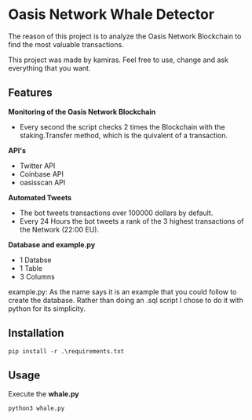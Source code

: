# Oasis Network Whale Detector

The reason of this project is to analyze the Oasis Network Blockchain to find the most valuable transactions.

This project was made by kamiras. Feel free to use, change and ask everything that you want.

## Features

**Monitoring of the Oasis Network Blockchain**

- Every second the script checks 2 times the Blockchain with the staking.Transfer method, which is the quivalent of a transaction.

**API's**

- Twitter API
- Coinbase API
- oasisscan API

**Automated Tweets**

- The bot tweets transactions over 100000 dollars by default.
- Every 24 Hours the bot tweets a rank of the 3 highest transactions of the Network (22:00 EU).

**Database and example.py**

- 1 Databse
- 1 Table
- 3 Columns

example.py: As the name says it is an example that you could follow to create the database. Rather than doing an .sql script I chose to do it with python for its simplicity.

## Installation

```
pip install -r .\requirements.txt
```

## Usage

Execute the **whale.py**

```
python3 whale.py
```   
